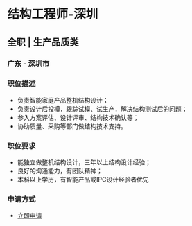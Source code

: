 
# 结构工程师-深圳
## 全职  |  生产品质类
### 广东 - 深圳市

### 职位描述
- 负责智能家庭产品整机结构设计；
- 负责设计后投模，跟踪试模、试生产，解决结构测试后的问题；
- 参入方案评估、设计评审、结构技术确认等；
- 协助质量、采购等部门做结构技术支持。
### 职位要求
- 能独立做整机结构设计，三年以上结构设计经验；
- 良好的沟通能力，有团队精神；
- 本科以上学历，有智能产品或IPC设计经验者优先
### 申请方式
- <a href="mailto:hr@tuya.com?subject=求职简历-结构工程师-深圳-来自GitHub">立即申请</a>